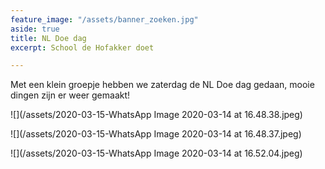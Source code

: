 ```yaml
---
feature_image: "/assets/banner_zoeken.jpg"
aside: true
title: NL Doe dag
excerpt: School de Hofakker doet

---
```

Met een klein groepje hebben we zaterdag de NL Doe dag gedaan, mooie dingen zijn er weer gemaakt!

![](/assets/2020-03-15-WhatsApp Image 2020-03-14 at 16.48.38.jpeg)

![](/assets/2020-03-15-WhatsApp Image 2020-03-14 at 16.48.37.jpeg)

![](/assets/2020-03-15-WhatsApp Image 2020-03-14 at 16.52.04.jpeg)